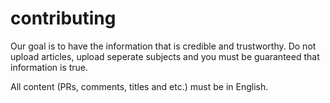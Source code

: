 # contributing

Our goal is to have the information that is credible and trustworthy. Do not upload articles, upload seperate subjects and you must be guaranteed that information is true.

All content \(PRs, comments, titles and etc.\) must be in English.

